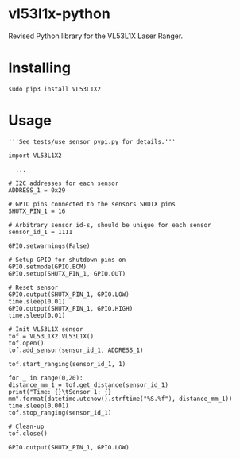 # vl53l1x-python

Revised Python library for the VL53L1X Laser Ranger.

# Installing

    sudo pip3 install VL53L1X2  

# Usage

    '''See tests/use_sensor_pypi.py for details.'''
    
    import VL53L1X2
    
      ...
    
    # I2C addresses for each sensor
    ADDRESS_1 = 0x29
    
    # GPIO pins connected to the sensors SHUTX pins
    SHUTX_PIN_1 = 16
    
    # Arbitrary sensor id-s, should be unique for each sensor
    sensor_id_1 = 1111
    
    GPIO.setwarnings(False)
    
    # Setup GPIO for shutdown pins on
    GPIO.setmode(GPIO.BCM)
    GPIO.setup(SHUTX_PIN_1, GPIO.OUT)
    
    # Reset sensor
    GPIO.output(SHUTX_PIN_1, GPIO.LOW)
    time.sleep(0.01)
    GPIO.output(SHUTX_PIN_1, GPIO.HIGH)
    time.sleep(0.01)
    
    # Init VL53L1X sensor
    tof = VL53L1X2.VL53L1X()
    tof.open()
    tof.add_sensor(sensor_id_1, ADDRESS_1)
    
    tof.start_ranging(sensor_id_1, 1)
    
    for _ in range(0,20):
    distance_mm_1 = tof.get_distance(sensor_id_1)
    print("Time: {}\tSensor 1: {} mm".format(datetime.utcnow().strftime("%S.%f"), distance_mm_1))
    time.sleep(0.001)
    tof.stop_ranging(sensor_id_1)
    
    # Clean-up
    tof.close()
    
    GPIO.output(SHUTX_PIN_1, GPIO.LOW)
